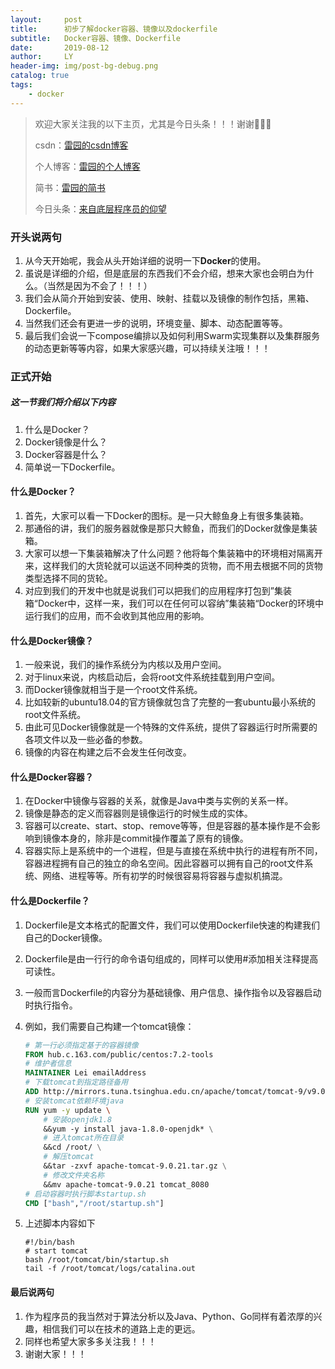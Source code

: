 ```yaml
---
layout:     post
title:      初步了解docker容器、镜像以及dockerfile
subtitle:   Docker容器、镜像、Dockerfile
date:       2019-08-12
author:     LY
header-img: img/post-bg-debug.png
catalog: true
tags:
    - docker
---
```


> 欢迎大家关注我的以下主页，尤其是今日头条！！！谢谢🙏🙏🙏
>
> csdn：[雷园的csdn博客](https://blog.csdn.net/leiyuan2580)
>
> 个人博客：[雷园的个人博客](https://imlcl.store)
>
> 简书：[雷园的简书](https://www.jianshu.com/u/016322e40e1f)
>
> 今日头条：[来自底层程序员的仰望](https://www.toutiao.com/c/user/6132192948/#mid=1616456407686158)



### 开头说两句

1. 从今天开始呢，我会从头开始详细的说明一下**Docker**的使用。
2. 虽说是详细的介绍，但是底层的东西我们不会介绍，想来大家也会明白为什么。（当然是因为不会了！！！）
3. 我们会从简介开始到安装、使用、映射、挂载以及镜像的制作包括，黑箱、Dockerfile。
4. 当然我们还会有更进一步的说明，环境变量、脚本、动态配置等等。
5. 最后我们会说一下compose编排以及如何利用Swarm实现集群以及集群服务的动态更新等等内容，如果大家感兴趣，可以持续关注哦！！！

### 正式开始

##### 这一节我们将介绍以下内容

1. 什么是Docker？
2. Docker镜像是什么？
3. Docker容器是什么？
4. 简单说一下Dockerfile。



#### 什么是Docker？

1. 首先，大家可以看一下Docker的图标。是一只大鲸鱼身上有很多集装箱。
2. 那通俗的讲，我们的服务器就像是那只大鲸鱼，而我们的Docker就像是集装箱。
3. 大家可以想一下集装箱解决了什么问题？他将每个集装箱中的环境相对隔离开来，这样我们的大货轮就可以运送不同种类的货物，而不用去根据不同的货物类型选择不同的货轮。
4. 对应到我们的开发中也就是说我们可以把我们的应用程序打包到”集装箱“Docker中，这样一来，我们可以在任何可以容纳”集装箱“Docker的环境中运行我们的应用，而不会收到其他应用的影响。



#### 什么是Docker镜像？

1. 一般来说，我们的操作系统分为内核以及用户空间。
2. 对于linux来说，内核启动后，会将root文件系统挂载到用户空间。
3. 而Docker镜像就相当于是一个root文件系统。
4. 比如较新的ubuntu18.04的官方镜像就包含了完整的一套ubuntu最小系统的root文件系统。
5. 由此可见Docker镜像就是一个特殊的文件系统，提供了容器运行时所需要的各项文件以及一些必备的参数。
6. 镜像的内容在构建之后不会发生任何改变。



#### 什么是Docker容器？

1. 在Docker中镜像与容器的关系，就像是Java中类与实例的关系一样。
2. 镜像是静态的定义而容器则是镜像运行的时候生成的实体。
3. 容器可以create、start、stop、remove等等，但是容器的基本操作是不会影响到镜像本身的，除非是commit操作覆盖了原有的镜像。
4. 容器实际上是系统中的一个进程，但是与直接在系统中执行的进程有所不同，容器进程拥有自己的独立的命名空间。因此容器可以拥有自己的root文件系统、网络、进程等等。所有初学的时候很容易将容器与虚拟机搞混。



#### 什么是Dockerfile？

1. Dockerfile是文本格式的配置文件，我们可以使用Dockerfile快速的构建我们自己的Docker镜像。

2. Dockerfile是由一行行的命令语句组成的，同样可以使用#添加相关注释提高可读性。

3. 一般而言Dockerfile的内容分为基础镜像、用户信息、操作指令以及容器启动时执行指令。

4. 例如，我们需要自己构建一个tomcat镜像：

   ```dockerfile
   # 第一行必须指定基于的容器镜像
   FROM hub.c.163.com/public/centos:7.2-tools
   # 维护者信息
   MAINTAINER Lei emailAddress
   # 下载tomcat到指定路径备用
   ADD http://mirrors.tuna.tsinghua.edu.cn/apache/tomcat/tomcat-9/v9.0.21/bin/apache-tomcat-9.0.21.tar.gz /root/
   # 安装tomcat依赖环境java
   RUN yum -y update \
       # 安装openjdk1.8
       &&yum -y install java-1.8.0-openjdk* \
       # 进入tomcat所在目录
       &&cd /root/ \
       # 解压tomcat
       &&tar -zxvf apache-tomcat-9.0.21.tar.gz \
       # 修改文件夹名称
       &&mv apache-tomcat-9.0.21 tomcat_8080
   # 启动容器时执行脚本startup.sh
   CMD ["bash","/root/startup.sh"]
   ```

5. 上述脚本内容如下

   ```shell
   #!/bin/bash
   # start tomcat
   bash /root/tomcat/bin/startup.sh
   tail -f /root/tomcat/logs/catalina.out
   ```



#### 最后说两句

1. 作为程序员的我当然对于算法分析以及Java、Python、Go同样有着浓厚的兴趣，相信我们可以在技术的道路上走的更远。
2. 同样也希望大家多多关注我！！！
3. 谢谢大家！！！